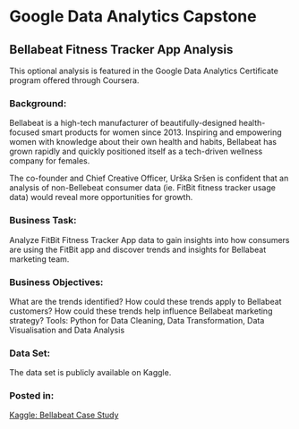 # Google Data Analytics Capstone

## Bellabeat Fitness Tracker App Analysis

This optional analysis is featured in the Google Data Analytics Certificate program offered through Coursera.

### Background:

Bellabeat is a high-tech manufacturer of beautifully-designed health-focused smart products for women since 2013. Inspiring and empowering women with knowledge about their own health and habits, Bellabeat has grown rapidly and quickly positioned itself as a tech-driven wellness company for females.

The co-founder and Chief Creative Officer, Urška Sršen is confident that an analysis of non-Bellebeat consumer data (ie. FitBit fitness tracker usage data) would reveal more opportunities for growth.

### Business Task:

Analyze FitBit Fitness Tracker App data to gain insights into how consumers are using the FitBit app and discover trends and insights for Bellabeat marketing team.

### Business Objectives:

What are the trends identified?
How could these trends apply to Bellabeat customers?
How could these trends help influence Bellabeat marketing strategy?
Tools:
Python for Data Cleaning, Data Transformation, Data Visualisation and Data Analysis

### Data Set:

The data set is publicly available on Kaggle.

### Posted in:

[Kaggle: Bellabeat Case Study](https://www.kaggle.com/code/danid7878/bellabeat-case-study)
